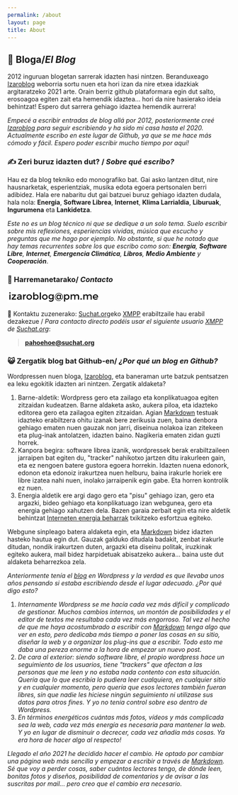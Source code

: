 ```yaml
---
permalink: /about
layout: page
title: About
---
```

## 📙 Bloga/*El Blog*  
2012 inguruan blogetan sarrerak idazten hasi nintzen. Beranduxeago [Izaroblog](https://izaroblog.com/) weborria sortu nuen eta hori izan da nire etxea idazkiak argitaratzeko 2021 arte. Orain berriz github plataformara egin dut salto, erosoagoa egiten zait eta hemendik idaztea... hori da nire hasierako ideia behintzat! Espero dut sarrera gehiago idaztea hemendik aurrera! 

*Empecé a escribir entradas de blog allá por 2012, posteriormente creé [Izaroblog](https://izaroblog.com/) para seguir escribiendo y ha sido mi casa hasta el 2020. Actualmente escribo en este lugar de Github, ya que se me hace más cómodo y fácil. Espero poder escribir mucho tiempo por aquí!*

### ✍️ Zeri buruz idazten dut? / *Sobre qué escribo?*
Hau ez da blog tekniko edo monografiko bat. Gai asko lantzen ditut, nire hausnarketak, esperientziak, musika edota egoera pertsonalen berri adibidez. Hala ere nabaritu dut gai batzuei buruz gehiago idazten dudala, hala nola: **Energia**, **Software Librea**, **Internet**, **Klima Larrialdia**, **Liburuak**, **Ingurumena** eta **Lankidetza**.

_Este no es un blog técnico ni que se dedique a un solo tema. Suelo escribir sobre mis reflexiones, esperiencias vividas, música que escucho y preguntas que me hago por ejemplo. No obstante, si que he notado que hay temas recurrentes sobre los que escribo como son: **Energía**, **Software Libre**, **Internet**, **Emergencia Climática**, **Libros**, **Medio Ambiente** y **Cooperación**_.


### 📨 Harremanetarako/ *Contacto*

![email](https://github.com/IzaroBlog/IzaroBlog.github.io/blob/main/_images/izaro.helbidea.txik.png)

💬 Kontaktu zuzenerako: [Suchat.org](https://www.suchat.org/)eko [XMPP](https://eu.wikipedia.org/wiki/Extensible_Messaging_and_Presence_Protocol) erabiltzaile hau erabil dezakezue / *Para contacto directo podéis usar el siguiente usuario [XMPP](https://es.wikipedia.org/wiki/Extensible_Messaging_and_Presence_Protocol) de [Suchat.org](https://www.suchat.org/)*:
  > **pahoehoe@suchat.org**  
 
### 😺 Zergatik blog bat Github-en/ *¿Por qué un blog en Github?*

Wordpressen nuen bloga, [Izaroblog](www.izaroblog.com), eta baneraman urte batzuk pentsatzen ea leku egokitik idazten ari nintzen. Zergatik aldaketa? 
1. Barne-aldetik: Wordpress gero eta zailago eta konplikatuagoa egiten zitzaidan kudeatzen. Barne aldaketa asko, aukera piloa, eta idazteko editorea gero eta zailagoa egiten zitzaidan. Agian [Markdown](https://eu.wikipedia.org/wiki/Markdown) testuak idazteko erabiltzera ohitu izanak bere zerikusia zuen, baina denbora gehiago ematen nuen gauzak non jarri, diseinua nolakoa izan zitekeen eta plug-inak antolatzen, idazten baino. Nagikeria ematen zidan guzti horrek. 
2. Kanpora begira: software librea izanik, wordpressek berak erabiltzaileen jarraipen bat egiten du, "tracker" nahikotxo jartzen ditu irakurleen gain, eta ez nengoen batere gustora egoera horrekin. Idazten nuena edonork, edonon eta edonoiz irakurtzea nuen helburu, baina irakurle horiek ere libre izatea nahi nuen, inolako jarraipenik egin gabe. Eta horren kontrolik ez nuen. 
3. Energia aldetik ere argi dago gero eta "pisu" gehiago izan, gero eta argazki, bideo gehiago eta konplikatuago izan webgunea, gero eta energia gehiago xahutzen dela. Bazen garaia zerbait egin eta nire aldetik behintzat [Interneten energia beharrak](https://izaroblog.github.io/eu,/energia,/internet/2020/01/16/Energiabeharrak.html) txikitzeko esfortzua egiteko.

Webgune sinpleago batera aldaketa egin, eta [Markdown](https://eu.wikipedia.org/wiki/Markdown) bidez idazten hasteko hautua egin dut. Gauzak galduko ditudala badakit, zenbat irakurle ditudan, nondik irakurtzen duten, argazki eta diseinu politak, iruzkinak egiteko aukera, mail bidez harpidetuak abisatzeko aukera... baina uste dut aldaketa beharrezkoa zela. 

*Anteriormente tenía el [blog](www.izaroblog.com) en Wordpress y la verdad es que llevaba unos años pensando si estaba escribiendo desde el lugar adecuado. ¿Por qué digo esto?*
1. *Internamente Wordpress se me hacía cada vez más difícil y complicado de gestionar. Muchos cambios internos, un montón de posibilidades y el editor de textos me resultaba cada vez más engorroso. Tal vez el hecho de que me haya acostumbrado a escribir con [Markdown](https://es.wikipedia.org/wiki/Markdown) tenga algo que ver en esto, pero dedicaba más tiempo a poner las cosas en su sitio, diseñar la web y a organizar los plug-ins que a escribir. Todo esto me daba una pereza enorme a la hora de empezar un nuevo post.*
2. *De cara al exterior: siendo software libre, el propio wordpress hace un seguimiento de los usuarios, tiene "trackers" que afectan a las personas que me leen y no estaba nada contento con esta situación. Quería que lo que escribía lo pudiera leer cualquiera, en cualquier sitio y en cualquier momento, pero quería que esos lectores también fueran libres, sin que nadie les hiciese ningún seguimiento ni utilizase sus datos para otros fines. Y yo no tenía control sobre eso dentro de Wordpress.*
3. *En términos energéticos cuántas más fotos, vídeos y más complicada sea la web, cada vez más energía es necesaria para mantener la web. Y yo en lugar de disminuir o decrecer, cada vez añadía más cosas. Ya era hora de hacer algo al respecto!*

*Llegado el año 2021 he decidido hacer el cambio. He optado por cambiar una página web más sencilla y empezar a escribir a través de [Markdown](https://es.wikipedia.org/wiki/Markdown). Sé que voy a perder cosas, saber cuántos lectores tengo, de dónde leen, bonitas fotos y diseños, posibilidad de comentarios y de avisar a las suscritas por mail... pero creo que el cambio era necesario.*
